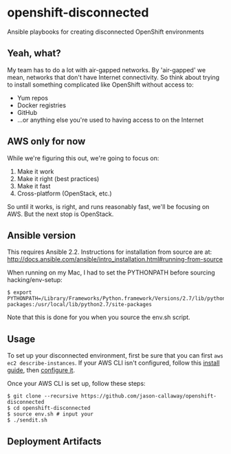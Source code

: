 # openshift-disconnected
Ansible playbooks for creating disconnected OpenShift environments

## Yeah, what?
My team has to do a lot with air-gapped networks. By 'air-gapped' we mean, networks that don't have Internet connectivity. So think about trying to install something complicated like OpenShift without access to:

* Yum repos
* Docker registries
* GitHub
* ...or anything else you're used to having access to on the Internet

## AWS only for now
While we're figuring this out, we're going to focus on:

1. Make it work
2. Make it right (best practices)
3. Make it fast
4. Cross-platform (OpenStack, etc.)

So until it works, is right, and runs reasonably fast, we'll be focusing on AWS. But the next stop is OpenStack.

## Ansible version
This requires Ansible 2.2. Instructions for installation from source are at: http://docs.ansible.com/ansible/intro_installation.html#running-from-source

When running on my Mac, I had to set the PYTHONPATH before sourcing hacking/env-setup:

```
$ export PYTHONPATH=/Library/Frameworks/Python.framework/Versions/2.7/lib/python2.7/site-packages:/usr/local/lib/python2.7/site-packages
```

Note that this is done for you when you source the env.sh script.

## Usage
To set up your disconnected environment, first be sure that you can first ```aws ec2 describe-instances```. If your AWS CLI isn't configured, follow this [install guide](http://docs.aws.amazon.com/cli/latest/userguide/installing.html#install-with-pip), then [configure it](http://docs.aws.amazon.com/cli/latest/userguide/cli-chap-getting-started.html).

Once your AWS CLI is set up, follow these steps:

```
$ git clone --recursive https://github.com/jason-callaway/openshift-disconnected
$ cd openshift-disconnected
$ source env.sh # input your 
$ ./sendit.sh
```

## Deployment Artifacts

